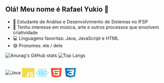 ## Olá! Meu nome é Rafael Yukio 👋

- 📖 Estudante de Análise e Desenvolvimento de Sistemas no IFSP
- 💬 Tenho interesse em música, arte e outros processos que envolvem criatividade
- 💻 Linguagens favoritas: Java, JavaScript e HTML
- 😄 Pronomes: ele / dele


![Anurag's GitHub stats](https://github-readme-stats.vercel.app/api?username=yukiosz&show_icons=true&theme=shadow_red)         ![Top Langs](https://github-readme-stats.vercel.app/api/top-langs/?username=anuraghazra&layout=compact)

<div style="display: inline_block"><br>
  <img align="center" alt="Java" height="30" width="40" src="https://cdn.jsdelivr.net/gh/devicons/devicon@latest/icons/java/java-plain.svg" />
  <img align="center" alt="Js" height="30" width="40" src="https://raw.githubusercontent.com/devicons/devicon/master/icons/javascript/javascript-plain.svg">
  <img align="center" alt="React" height="30" width="40" src="https://raw.githubusercontent.com/devicons/devicon/master/icons/react/react-original.svg">
  <img align="center" alt="HTML" height="30" width="40" src="https://raw.githubusercontent.com/devicons/devicon/master/icons/html5/html5-original.svg">
  <img align="center" alt="CSS" height="30" width="40" src="https://raw.githubusercontent.com/devicons/devicon/master/icons/css3/css3-original.svg">          
</div>
